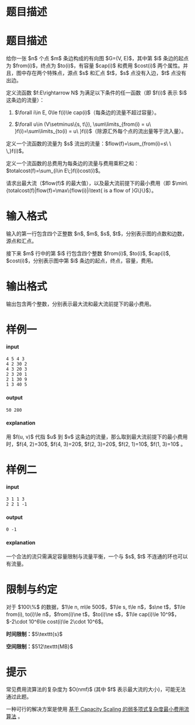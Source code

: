# 题目描述


# 题目描述


<p>给你一张 $n$ 个点 $m$ 条边构成的有向图 $G=(V, E)$，其中第 $i$ 条边的起点为 $from(i)$，终点为 $to(i)$，有容量 $cap(i)$ 和费用 $cost(i)$ 两个属性。并且，图中存在两个特殊点，源点 $s$ 和汇点 $t$，$s$ 点没有入边，$t$ 点没有出边。</p>
<p>定义流函数 $f:E\rightarrow N$ 为满足以下条件的任一函数（即 $f(i)$ 表示 $i$ 这条边的流量）：</p>
<ol><li><p>$\forall i\in E, 0\le f(i)\le cap(i)$（每条边的流量不超过容量）。</p>
</li>
<li><p>$\forall u\in (V\setminus\{s, t\}), \sum\limits_{from(i) = u\ }f(i)=\sum\limits_{to(i) = u\ }f(i)$（除源汇外每个点的流出量等于流入量）。</p>
</li>
</ol><p>定义一个流函数的流量为 $s$ 流出的流量：$flow(f)=\sum_{from(i)=s\ \ \,}f(i)$。</p>
<p>定义一个流函数的总费用为每条边的流量与费用乘积之和：$totalcost(f)=\sum_{i\in E\;}f(i)cost(i)$。</p>
<p>请求出最大流（$flow(f)$ 的最大值），以及最大流前提下的最小费用（即 $\min\{totalcost(f)|flow(f)=\max\{flow(i)|i\text{ is a flow of }G\}\}$）。</p>

# 输入格式


<p>输入的第一行包含四个正整数 $n$, $m$, $s$, $t$，分别表示图的点数和边数，源点和汇点。</p>
<p>接下来 $m$ 行中的第 $i$ 行包含四个整数 $from(i)$, $to(i)$, $cap(i)$, $cost(i)$，分别表示图中第 $i$ 条边的起点，终点，容量，费用。</p>

# 输出格式


<p>输出包含两个整数，分别表示最大流和最大流前提下的最小费用。</p>

# 样例一


<h4>input</h4>
<pre><code class="sh_plain">4 5 4 3
4 2 30 2
4 3 20 3
2 3 20 1
2 1 30 9
1 3 40 5</code></pre>
<h4>output</h4>
<pre><code class="sh_plain">50 280</code></pre>
<h4>explanation</h4>
<p>用 $f(u, v)$ 代指 $u$ 到 $v$ 这条边的流量，那么取到最大流前提下的最小费用时，$f(4, 2)=30$, $f(4, 3)=20$, $f(2, 3)=20$, $f(2, 1)=10$, $f(1, 3)=10$ 。</p>

# 样例二


<h4>input</h4>
<pre><code class="sh_plain">3 1 1 3
2 2 1 -1</code></pre>
<h4>output</h4>
<pre><code class="sh_plain">0 -1</code></pre>
<h4>explanation</h4>
<p>一个合法的流只需满足容量限制与流量平衡，一个与 $s$, $t$ 不连通的环也可以有流量。</p>

# 限制与约定


<p>对于 $100\%$ 的数据，$1\le n, m\le 500$，$1\le s, t\le n$，$s\ne t$，$1\le from(i), to(i)\le n$，$from(i)\ne t$，$to(i)\ne s$，$1\le cap(i)\le 10^9$，$-2\cdot 10^6\le cost(i)\le 2\cdot 10^6$。</p>
<p><strong>时间限制：</strong>$5\texttt{s}$</p>
<p><strong>空间限制：</strong>$512\texttt{MB}$</p>

# 提示


<p>常见费用流算法的复杂度为 $O(nmf)$ (其中 $f$ 表示最大流的大小)，可能无法通过此题。</p>
<p>一种可行的解决方案是使用 <a href="https://ouuan.github.io/%E5%9F%BA%E4%BA%8E-Capacity-Scaling-%E7%9A%84%E5%BC%B1%E5%A4%9A%E9%A1%B9%E5%BC%8F%E5%A4%8D%E6%9D%82%E5%BA%A6%E6%9C%80%E5%B0%8F%E8%B4%B9%E7%94%A8%E6%B5%81%E7%AE%97%E6%B3%95/">基于 Capacity Scaling 的弱多项式复杂度最小费用流算法</a> 。</p>
